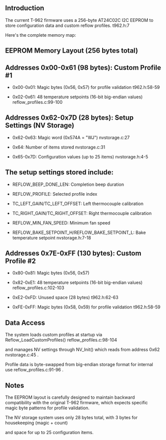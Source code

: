 ## Introduction
The current T-962 firmware uses a 256-byte AT24C02C I2C EEPROM to store configuration
data and custom reflow profiles. t962.h:7 

Here's the complete memory map:

## EEPROM Memory Layout (256 bytes total)

## Addresses 0x00-0x61 (98 bytes): Custom Profile #1

- 0x00-0x01: Magic bytes (0x56, 0x57) for profile validation t962.h:58-59

- 0x02-0x61: 48 temperature setpoints (16-bit big-endian values) reflow_profiles.c:99-100

## Addresses 0x62-0x7D (28 bytes): Setup Settings (NV Storage)

- 0x62-0x63: Magic word (0x574A = "WJ") nvstorage.c:27

- 0x64: Number of items stored nvstorage.c:31

- 0x65-0x7D: Configuration values (up to 25 items) nvstorage.h:4-5

## The setup settings stored include:

- REFLOW_BEEP_DONE_LEN: Completion beep duration

- REFLOW_PROFILE: Selected profile index
 
- TC_LEFT_GAIN/TC_LEFT_OFFSET: Left thermocouple calibration
 
- TC_RIGHT_GAIN/TC_RIGHT_OFFSET: Right thermocouple calibration
 
- REFLOW_MIN_FAN_SPEED: Minimum fan speed
 
- REFLOW_BAKE_SETPOINT_H/REFLOW_BAKE_SETPOINT_L: Bake temperature setpoint nvstorage.h:7-18
 
## Addresses 0x7E-0xFF (130 bytes): Custom Profile #2

- 0x80-0x81: Magic bytes (0x56, 0x57)

- 0x82-0xE1: 48 temperature setpoints (16-bit big-endian values) reflow_profiles.c:102-103

- 0xE2-0xFD: Unused space (28 bytes) t962.h:62-63

- 0xFE-0xFF: Magic bytes (0x58, 0x59) for profile validation t962.h:58-59

## Data Access
The system loads custom profiles at startup via Reflow_LoadCustomProfiles() reflow_profiles.c:98-104

and manages NV settings through NV_Init() which reads from address 0x62 nvstorage.c:45 .

Profile data is byte-swapped from big-endian storage format for internal use reflow_profiles.c:91-96 .

## Notes
The EEPROM layout is carefully designed to maintain backward compatibility with the original T-962 firmware,
which expects specific magic byte patterns for profile validation.

The NV storage system uses only 28 bytes total, with 3 bytes for housekeeping (magic + count)

and space for up to 25 configuration items.
